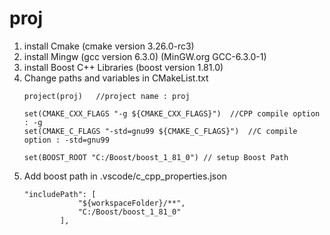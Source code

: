 # proj

1. install Cmake  (cmake version 3.26.0-rc3)
2. install Mingw  (gcc version 6.3.0) (MinGW.org GCC-6.3.0-1)
3. install Boost C++ Libraries (boost version 1.81.0)
4. Change paths and variables in CMakeList.txt
    ```
    project(proj)   //project name : proj

    set(CMAKE_CXX_FLAGS "-g ${CMAKE_CXX_FLAGS}")  //CPP compile option : -g
    set(CMAKE_C_FLAGS "-std=gnu99 ${CMAKE_C_FLAGS}")  //C compile option : -std=gnu99

    set(BOOST_ROOT "C:/Boost/boost_1_81_0") // setup Boost Path
    
    ```
5. Add boost path in .vscode/c_cpp_properties.json 
    ```
    "includePath": [
                "${workspaceFolder}/**",
                "C:/Boost/boost_1_81_0"
            ],
    ```
